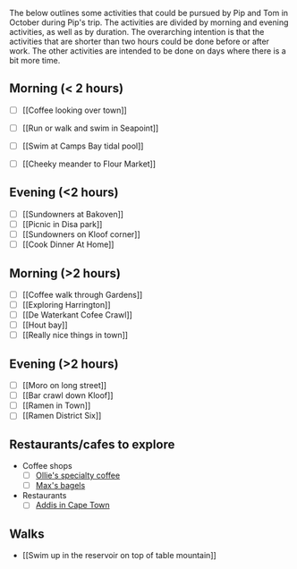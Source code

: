 The below outlines some activities that could be pursued by Pip and Tom in October during Pip's trip. The activities are divided by morning and evening activities, as well as by duration. The overarching intention is that the activities that are shorter than two hours could be done before or after work. The other activities are intended to be done on days where there is a bit more time.

## Morning (< 2 hours)

- [ ] [[Coffee looking over town]]
- [ ] [[Run or walk and swim in Seapoint]]
- [ ] [[Swim at Camps Bay tidal pool]]
- [ ] [[Cheeky meander to Flour Market]]


## Evening (<2 hours)

- [ ] [[Sundowners at Bakoven]]
- [ ] [[Picnic in Disa park]]
- [ ] [[Sundowners on Kloof corner]]
- [ ] [[Cook Dinner At Home]]

## Morning (>2 hours)

- [ ] [[Coffee walk through Gardens]]
- [ ] [[Exploring Harrington]]
- [ ] [[De Waterkant Cofee Crawl]]
- [ ] [[Hout bay]]
- [ ] [[Really nice things in town]]

## Evening (>2 hours)

- [ ] [[Moro on long street]]
- [ ] [[Bar crawl down Kloof]]
- [ ] [[Ramen in Town]]
- [ ] [[Ramen District Six]]
## Restaurants/cafes to explore
- Coffee shops
	- [ ] [Ollie's specialty coffee](https://www.thatch.co/places/101589/oscs-clubhouse---ollies-za-specialty-coffee-and-pas-normal-studios)
	- [ ] [Max's bagels ](https://www.instagram.com/maxbagels/p/DAQCFL9qmTO/)
- Restaurants
	- [ ] [Addis in Cape Town](https://www.google.com/url?sa=t&source=web&rct=j&opi=89978449&url=https://addisincape.co.za/&ved=2ahUKEwjHssyYifeIAxXPRaQEHfJJDHEQFnoECC8QAQ&usg=AOvVaw3giPtvnF1_ldb_viwiENBv)
## Walks 
- [[Swim up in the reservoir on top of table mountain]]

 